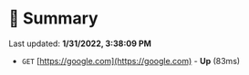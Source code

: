 # 📖 Summary
Last updated: **1/31/2022, 3:38:09 PM**

- `GET` [https://google.com](https://google.com) - **Up** (83ms)
